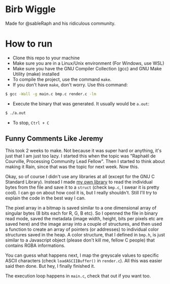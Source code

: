 # Birb Wiggle

Made for @sableRaph and his ridiculous community.

# How to run 
- Clone this repo to your machine
- Make sure you are in a Linux/Unix environment (For Windows, use WSL)
- Make sure you have the GNU Compiler Collection (gcc) and GNU Make Utility (make) installed
- To compile the project, use the command `make`.
- If you don't have `make`, don't worry. Use this command: 
```sh
$ gcc -Wall -g main.c bmp.c render.c -lm
``` 
- Execute the binary that was generated. It usually would be `a.out`:
```sh
$ ./a.out
```
- To stop, `Ctrl + C`

## Funny Comments Like Jeremy
This took 2 weeks to make. Not because it was super hard or anything, it's just that I am just too lazy. I started this when the topic was "Raphaël de Courville, Processing Community Lead Fellow". Then I started to think about making it Rain, since that was the topic for next week. Now this.

Okay, so of course I didn't use any libraries at all (except for the GNU C Standard Library). Instead I made [my own library](https://github.com/DenisovichDev/bmplib) to read the individual bytes from the file and save it to a `struct` (check `bmp.c`, I swear it is pretty cool). I can go on about how cool it is, but I really shouldn't. Still I'll try to explain the code in the best way I can.

The pixel array in a bitmap is saved similar to a one dimensional array of singular bytes (8 bits each for R, G, B etc). So I openned the file in binary read mode, saved the metadata (image width, height, bits per pixels etc are saved here) and the image array into a couple of structures, and then used a function to create an array of pointers (or addresses) to individual color structures saved in the heap. A color structure, that I defined in `bmp.h`, is just similar to a Javascript object (please don't kill me, fellow C people) that contains RGBA informations.

You can guess what happens next, I map the greyscale values to specific ASCII characters (check `loadASCIIBuffer()` in `render.c`). All this was easier said then done. But hey, I finally finished it.

 The execution loop happens in `main.c`, check that out if you want too.
